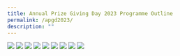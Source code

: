 ```yaml
---
title: Annual Prize Giving Day 2023 Programme Outline
permalink: /apgd2023/
description: ""
---
```

![](/images/apgd2023_1.png)
![](/images/apgd2023_2.png)
![](/images/apgd2023_3.png)
![](/images/apgd2023_4.png)
![](/images/apgd2023_5.png)
![](/images/apgd2023_6.png)
![](/images/apgd2023_7.png)
![](/images/apgd2023_8.png)
![](/images/apgd2023_9.png)